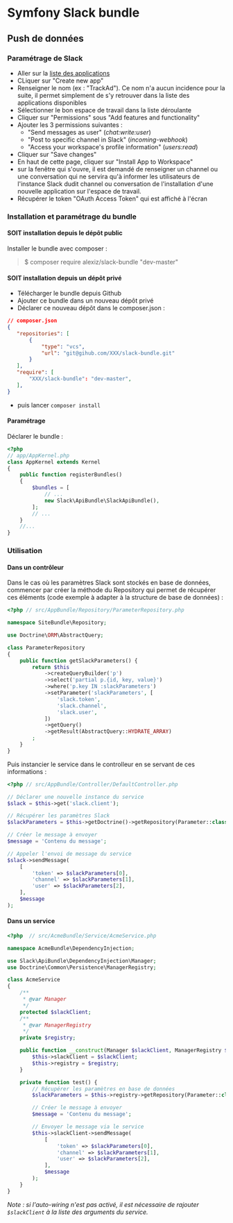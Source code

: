# Symfony Slack bundle

## Push de données

### Paramétrage de Slack

 - Aller sur la [liste des applications](https://api.slack.com/apps)
 - CLiquer sur "Create new app"
 - Renseigner le nom (ex : "TrackAd"). Ce nom n'a aucun incidence pour la suite, il permet simplement de s'y retrouver dans la liste des applications disponibles
 - Sélectionner le bon espace de travail dans la liste déroulante
 - Cliquer sur "Permissions" sous "Add features and functionality"
 - Ajouter les 3 permissions suivantes :
    - "Send messages as user" (_chat:write:user_)
    - "Post to specific channel in Slack" (_incoming-webhook_)
    - "Access your workspace's profile information" (_users:read_)
 - Cliquer sur "Save changes"
 - En haut de cette page, cliquer sur "Install App to Workspace"
 - sur la fenêtre qui s'ouvre, il est demandé de renseigner un channel ou une conversation qui ne servira qu'à informer les utilisateurs de l'instance Slack dudit channel ou conversation de l'installation d'une nouvelle application sur l'espace de travail.
 - Récupérer le token "OAuth Access Token" qui est affiché à l'écran 


### Installation et paramétrage du bundle

#### SOIT installation depuis le dépôt public
Installer le bundle avec composer :
> $ composer require alexiz/slack-bundle "dev-master"


#### SOIT installation depuis un dépôt privé
 - Télécharger le bundle depuis Github
 - Ajouter ce bundle dans un nouveau dépôt privé
 - Déclarer ce nouveau dépôt dans le composer.json :
 ```JSON
// composer.json
{
    "repositories": [
        {
            "type": "vcs",
            "url": "git@gihub.com/XXX/slack-bundle.git"
        }
    ],
    "require": [
        "XXX/slack-bundle": "dev-master",
    ],
}
 ```
  - puis lancer `composer install`


#### Paramétrage

Déclarer le bundle :
```PHP
<?php
// app/AppKernel.php
class AppKernel extends Kernel
{
    public function registerBundles()
    {
        $bundles = [
            // ...
            new Slack\ApiBundle\SlackApiBundle(),
        ];
        // ...
    }
    //...
}
```


### Utilisation

#### Dans un contrôleur

Dans le cas où les paramètres Slack sont stockés en base de données, commencer par créer la méthode du Repository qui permet de récupérer ces éléments (code exemple à adapter à la structure de base de données) :

```PHP
<?php // src/AppBundle/Repository/ParameterRepository.php

namespace SiteBundle\Repository;

use Doctrine\ORM\AbstractQuery;

class ParameterRepository
{
    public function getSlackParameters() {
        return $this
            ->createQueryBuilder('p')
            ->select('partial p.{id, key, value}')
            ->where('p.key IN :slackParameters')
            ->setParameter('slackParameters', [
                'slack.token',
                'slack.channel',
                'slack.user',
            ])
            ->getQuery()
            ->getResult(AbstractQuery::HYDRATE_ARRAY)
        ;
    }
}
```

Puis instancier le service dans le controlleur en se servant de ces informations :

```PHP
<?php // src/AppBundle/Controller/DefaultController.php

// Déclarer une nouvelle instance du service
$slack = $this->get('slack.client');

// Récupérer les paramètres Slack
$slackParameters = $this->getDoctrine()->getRepository(Parameter::class)->getSlackParameters();

// Créer le message à envoyer
$message = 'Contenu du message';

// Appeler l'envoi de message du service
$slack->sendMessage(
    [
        'token' => $slackParameters[0],
        'channel' => $slackParameters[1],
        'user' => $slackParameters[2],
    ], 
    $message
);
```


#### Dans un service

```PHP
<?php  // src/AcmeBundle/Service/AcmeService.php

namespace AcmeBundle\DependencyInjection;

use Slack\ApiBundle\DependencyInjection\Manager;
use Doctrine\Common\Persistence\ManagerRegistry;

class AcmeService
{
    /**
     * @var Manager
     */
    protected $slackClient;
    /**
     * @var ManagerRegistry
     */
    private $registry;

    public function __construct(Manager $slackClient, ManagerRegistry $registry) {
        $this->slackClient = $slackClient;
        $this->registry = $registry;
    }

    private function test() {
        // Récupérer les paramètres en base de données
        $slackParameters = $this->registry->getRepository(Parameter::class)->getSlackParameters();

        // Créer le message à envoyer
        $message = 'Contenu du message';

        // Envoyer le message via le service
        $this->slackClient->sendMessage(
            [
                'token' => $slackParameters[0],
                'channel' => $slackParameters[1],
                'user' => $slackParameters[2],
            ], 
            $message
        );
    }
}
```

_Note : si l'auto-wiring n'est pas activé, il est nécessaire de rajouter `$slackClient` à la liste des arguments du service._